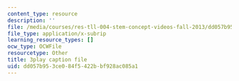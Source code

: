 ```yaml
---
content_type: resource
description: ''
file: /media/courses/res-tll-004-stem-concept-videos-fall-2013/dd057b953ce084f5422bbf928ac085a1_pazn1IIeDEU.srt
file_type: application/x-subrip
learning_resource_types: []
ocw_type: OCWFile
resourcetype: Other
title: 3play caption file
uid: dd057b95-3ce0-84f5-422b-bf928ac085a1
---
```

